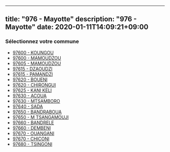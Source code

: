 
---
title: "976 - Mayotte"
description: "976 - Mayotte"
date: 2020-01-11T14:09:21+09:00
---

### Sélectionnez votre commune

- [97600 	- KOUNGOU](/commune/97600_koungou)
- [97600 	- MAMOUDZOU](/commune/97600_mamoudzou)
- [97605 	- MAMOUDZOU](/commune/97605_mamoudzou)
- [97615 	- DZAOUDZI](/commune/97615_dzaoudzi)
- [97615 	- PAMANDZI](/commune/97615_pamandzi)
- [97620 	- BOUENI](/commune/97620_boueni)
- [97620 	- CHIRONGUI](/commune/97620_chirongui)
- [97625 	- KANI KELI](/commune/97625_kani-keli)
- [97630 	- ACOUA](/commune/97630_acoua)
- [97630 	- MTSAMBORO](/commune/97630_mtsamboro)
- [97640 	- SADA](/commune/97640_sada)
- [97650 	- BANDRABOUA](/commune/97650_bandraboua)
- [97650 	- M TSANGAMOUJI](/commune/97650_m-tsangamouji)
- [97660 	- BANDRELE](/commune/97660_bandrele)
- [97660 	- DEMBENI](/commune/97660_dembeni)
- [97670 	- OUANGANI](/commune/97670_ouangani)
- [97670 	- CHICONI](/commune/97670_chiconi)
- [97680 	- TSINGONI](/commune/97680_tsingoni)

